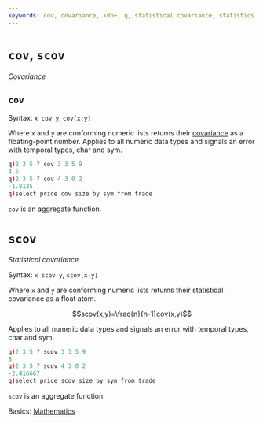 ```yaml
---
keywords: cov, covariance, kdb+, q, statistical covariance, statistics
---
```


# `cov`, `scov`

_Covariance_



## `cov` 

Syntax: `x cov y`, `cov[x;y]`

Where `x` and `y` are conforming numeric lists returns their [covariance](https://en.wikipedia.org/wiki/Covariance "Wikipedia") as a floating-point number. Applies to all numeric data types and signals an error with temporal types, char and sym.

```q
q)2 3 5 7 cov 3 3 5 9
4.5
q)2 3 5 7 cov 4 3 0 2
-1.8125
q)select price cov size by sym from trade
```


`cov` is an aggregate function.


# `scov` 

_Statistical covariance_

Syntax: `x scov y`, `scov[x;y]`

Where `x` and `y` are conforming numeric lists returns their statistical covariance as a float atom.

$$scov(x,y)=\frac{n}{n-1}cov(x,y)$$

Applies to all numeric data types and signals an error with temporal types, char and sym.

```q
q)2 3 5 7 scov 3 3 5 9
8
q)2 3 5 7 scov 4 3 0 2
-2.416667
q)select price scov size by sym from trade
```

`scov` is an aggregate function.


<i class="far fa-hand-point-right"></i>
Basics: [Mathematics](../basics/math.md)
